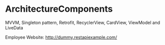 # ArchitectureComponents
MVVM, Singleton pattern, Retrofit, RecyclerView, CardView, ViewModel and LiveData

Employee Website: http://dummy.restapiexample.com/
